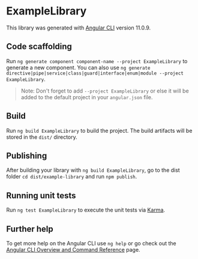 # ExampleLibrary

This library was generated with [Angular CLI](https://github.com/angular/angular-cli) version 11.0.9.

## Code scaffolding

Run `ng generate component component-name --project ExampleLibrary` to generate a new component. You can also use `ng generate directive|pipe|service|class|guard|interface|enum|module --project ExampleLibrary`.
> Note: Don't forget to add `--project ExampleLibrary` or else it will be added to the default project in your `angular.json` file. 

## Build

Run `ng build ExampleLibrary` to build the project. The build artifacts will be stored in the `dist/` directory.

## Publishing

After building your library with `ng build ExampleLibrary`, go to the dist folder `cd dist/example-library` and run `npm publish`.

## Running unit tests

Run `ng test ExampleLibrary` to execute the unit tests via [Karma](https://karma-runner.github.io).

## Further help

To get more help on the Angular CLI use `ng help` or go check out the [Angular CLI Overview and Command Reference](https://angular.io/cli) page.
